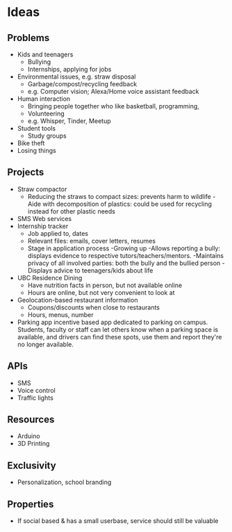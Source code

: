 # Ideas

## Problems

- Kids and teenagers
  - Bullying
  - Internships, applying for jobs
- Environmental issues, e.g. straw disposal
  - Garbage/compost/recycling feedback
  - e.g. Computer vision; Alexa/Home voice assistant feedback
- Human interaction
  - Bringing people together who like basketball, programming, 
  - Volunteering
  - e.g. Whisper, Tinder, Meetup
- Student tools
  - Study groups
- Bike theft
- Losing things

## Projects

- Straw compactor
  - Reducing the straws to compact sizes: prevents harm to wildlife 
  -Aide with decomposition of plastics: could be used for     recycling instead for other plastic needs  
- SMS Web services
- Internship tracker
  - Job applied to, dates
  - Relevant files: emails, cover letters, resumes
  - Stage in application process
-Growing up
  -Allows reporting a bully: displays evidence to respective tutors/teachers/mentors.
  -Maintains privacy of all involved parties: both the bully and the bullied person
  -Displays advice to teenagers/kids about life
- UBC Residence Dining
  - Have nutrition facts in person, but not available online
  - Hours are online, but not very convenient to look at
- Geolocation-based restaurant information
  - Coupons/discounts when close to restaurants
  - Hours, menus, number 
- Parking app incentive based app dedicated to parking on campus. Students, faculty or staff can let others know when a parking space is available, and drivers can find these spots, use them and report they're no longer available.

## APIs

- SMS
- Voice control
- Traffic lights

## Resources

- Arduino
- 3D Printing

## Exclusivity

- Personalization, school branding

## Properties

- If social based & has a small userbase, service should still be valuable